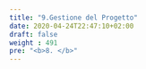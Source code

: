 ```yaml
---
title: "9.Gestione del Progetto"
date: 2020-04-24T22:47:10+02:00
draft: false
weight : 491
pre: "<b>8. </b>"
---
```




